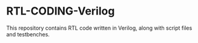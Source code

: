 # RTL-CODING-Verilog
This repository contains RTL code written in Verilog, along with script files and testbenches.
